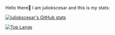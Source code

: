 Hello there:wave:
I am juliokscesar and this is my stats:

[![juliokscesar's GitHub stats](https://github-readme-stats.vercel.app/api?username=juliokscesar)](https://github.com/juliokscesar/github-readme-stats)

[![Top Langs](https://github-readme-stats.vercel.app/api/top-langs/?username=juliokscesar)](https://github.com/juliokscesar/github-readme-stats)


